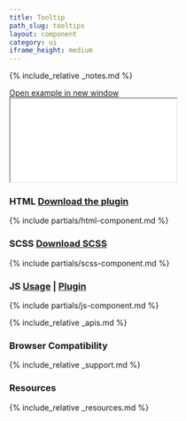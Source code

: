 ```yaml
---
title: Tooltip
path_slug: tooltips
layout: component
category: ui
iframe_height: medium
---
```


{% include_relative _notes.md %}

<div class="cf">
	<a href="{{ site.baseurl }}/component/{{ page.path_slug }}/example.html" target="_blank" class="example-link">Open example in new window</a>
</div><!--/.cf-->

<iframe {% if page.iframe_height %}class="h-{{ page.iframe_height }}"{% endif %} src="{{ site.baseurl}}/component/{{ page.path_slug }}/example.html"></iframe>

<h3>HTML <span class="link"><a href="https://github.com/timwright12/a11y-tooltips" target="_blank">Download the plugin</a></span></h3>

{% include partials/html-component.md %}

<h3>SCSS <span class="link"><a href="scss/component.scss" target="_blank">Download SCSS</a></span></h3>

{% include partials/scss-component.md %}


<h3>JS <span class="link"><a href="component-usage.js" target="_blank">Usage</a> | <a href="component.js" target="_blank">Plugin</a></span></h3>
{% include partials/js-component.md %}


{% include_relative _apis.md %}

<h3>Browser Compatibility</h3>

{% include_relative _support.md %}

<h3>Resources</h3>

{% include_relative _resources.md %}
